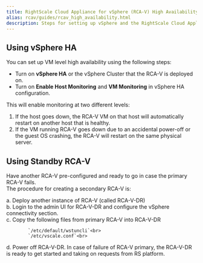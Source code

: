 ```yaml
---
title: RightScale Cloud Appliance for vSphere (RCA-V) High Availability Configuration
alias: rcav/guides/rcav_high_availability.html
description: Steps for setting up vSphere and the RightScale Cloud Appliance for vSphere in a high-availability configuration.
---
```


## Using vSphere HA

You can set up VM level high availability using the following steps:
* Turn on **vSphere HA** or the vSphere Cluster that the RCA-V is deployed on.
* Turn on **Enable Host Monitoring** and **VM Monitoring** in vSphere HA configuration.

This will enable monitoring at two different levels:
1. If the host goes down, the RCA-V VM on that host will automatically restart on another host that is healthy.
2. If the VM running RCA-V goes down due to an accidental power-off or the guest OS crashing, the RCA-V will restart on the same physical server.

## Using Standby RCA-V

Have another RCA-V pre-configured and ready to go in case the primary RCA-V fails.  
The procedure for creating a secondary RCA-V is:

a. Deploy another instance of RCA-V (called RCA-V-DR)<br>
b. Login to the admin UI for RCA-V-DR and configure the vSphere connectivity section.<br>
c. Copy the following files from primary RCA-V into RCA-V-DR<br>

            `/etc/default/wstuncli`<br>
            `/etc/vscale.conf`<br>

d. Power off RCA-V-DR. In case of failure of RCA-V primary, the RCA-V-DR is ready to get started and taking on requests from RS platform.
